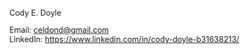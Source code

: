 Cody E. Doyle 

Email: celdond@gmail.com  
LinkedIn: https://www.linkedin.com/in/cody-doyle-b31638213/
<!---
celdond/celdond is a ✨ special ✨ repository because its `README.md` (this file) appears on your GitHub profile.
You can click the Preview link to take a look at your changes.
--->
